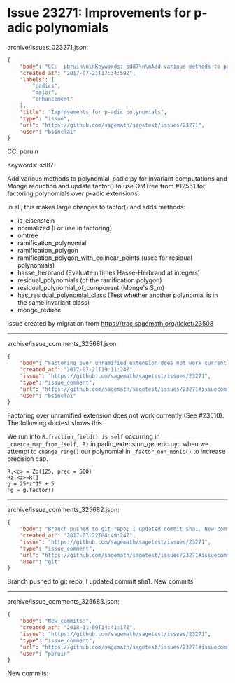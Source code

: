 # Issue 23271: Improvements for p-adic polynomials

archive/issues_023271.json:
```json
{
    "body": "CC:  pbruin\n\nKeywords: sd87\n\nAdd various methods to polynomial_padic.py for invariant computations and Monge reduction and update factor() to use OMTree from #12561 for factoring polynomials over p-adic extensions.\n\nIn all, this makes large changes to factor() and adds methods:\n- is_eisenstein\n- normalized (For use in factoring)\n- omtree\n- ramification_polynomial\n- ramification_polygon\n- ramification_polygon_with_colinear_points (used for residual polynomials)\n- hasse_herbrand (Evaluate n times Hasse-Herbrand at integers)\n- residual_polynomials (of the ramification polygon)\n- residual_polynomial_of_component (Monge's S_m)\n- has_residual_polynomial_class (Test whether another polynomial is in the same invariant class)\n- monge_reduce\n\nIssue created by migration from https://trac.sagemath.org/ticket/23508\n\n",
    "created_at": "2017-07-21T17:34:59Z",
    "labels": [
        "padics",
        "major",
        "enhancement"
    ],
    "title": "Improvements for p-adic polynomials",
    "type": "issue",
    "url": "https://github.com/sagemath/sagetest/issues/23271",
    "user": "bsinclai"
}
```
CC:  pbruin

Keywords: sd87

Add various methods to polynomial_padic.py for invariant computations and Monge reduction and update factor() to use OMTree from #12561 for factoring polynomials over p-adic extensions.

In all, this makes large changes to factor() and adds methods:
- is_eisenstein
- normalized (For use in factoring)
- omtree
- ramification_polynomial
- ramification_polygon
- ramification_polygon_with_colinear_points (used for residual polynomials)
- hasse_herbrand (Evaluate n times Hasse-Herbrand at integers)
- residual_polynomials (of the ramification polygon)
- residual_polynomial_of_component (Monge's S_m)
- has_residual_polynomial_class (Test whether another polynomial is in the same invariant class)
- monge_reduce

Issue created by migration from https://trac.sagemath.org/ticket/23508





---

archive/issue_comments_325681.json:
```json
{
    "body": "Factoring over unramified extension does not work currently (See #23510).  The following doctest shows this.\n\nWe run into `R.fraction_field() is self` occurring in `_coerce_map_from_(self, R)` in padic_extension_generic.pyc when we attempt to `change_ring()` our polynomial in `_factor_non_monic()` to increase precision cap. \n\n\n```\nR.<c> = Zq(125, prec = 500)\nRz.<z>=R[]\ng = 25*z^15 + 5\nFg = g.factor()\n```\n",
    "created_at": "2017-07-21T19:11:24Z",
    "issue": "https://github.com/sagemath/sagetest/issues/23271",
    "type": "issue_comment",
    "url": "https://github.com/sagemath/sagetest/issues/23271#issuecomment-325681",
    "user": "bsinclai"
}
```

Factoring over unramified extension does not work currently (See #23510).  The following doctest shows this.

We run into `R.fraction_field() is self` occurring in `_coerce_map_from_(self, R)` in padic_extension_generic.pyc when we attempt to `change_ring()` our polynomial in `_factor_non_monic()` to increase precision cap. 


```
R.<c> = Zq(125, prec = 500)
Rz.<z>=R[]
g = 25*z^15 + 5
Fg = g.factor()
```




---

archive/issue_comments_325682.json:
```json
{
    "body": "Branch pushed to git repo; I updated commit sha1. New commits:",
    "created_at": "2017-07-22T04:49:24Z",
    "issue": "https://github.com/sagemath/sagetest/issues/23271",
    "type": "issue_comment",
    "url": "https://github.com/sagemath/sagetest/issues/23271#issuecomment-325682",
    "user": "git"
}
```

Branch pushed to git repo; I updated commit sha1. New commits:



---

archive/issue_comments_325683.json:
```json
{
    "body": "New commits:",
    "created_at": "2018-11-09T14:41:17Z",
    "issue": "https://github.com/sagemath/sagetest/issues/23271",
    "type": "issue_comment",
    "url": "https://github.com/sagemath/sagetest/issues/23271#issuecomment-325683",
    "user": "pbruin"
}
```

New commits:
